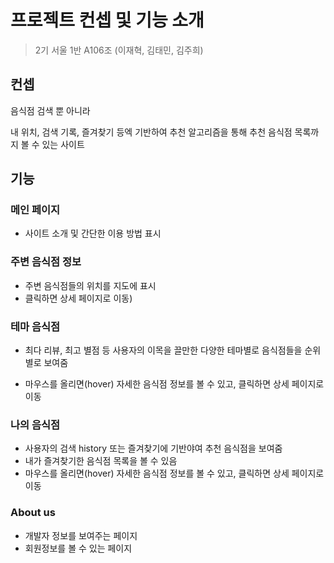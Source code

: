 # 프로젝트 컨셉 및 기능 소개

>  2기 서울 1반 A106조 (이재혁, 김태민, 김주희)

## 컨셉

음식점 검색 뿐 아니라

내 위치, 검색 기록, 즐겨찾기 등엑 기반하여 추천 알고리즘을 통해 추천 음식점 목록까지 볼 수 있는 사이트



## 기능

### 메인 페이지

- 사이트 소개 및 간단한 이용 방법 표시

### 주변 음식점 정보

- 주변 음식점들의 위치를 지도에 표시
- 클릭하면 상세 페이지로 이동)

### 테마 음식점

- 최다 리뷰, 최고 별점 등 사용자의 이목을 끌만한 다양한 테마별로 음식점들을 순위별로 보여줌

- 마우스를 올리면(hover) 자세한 음식점 정보를 볼 수 있고, 클릭하면 상세 페이지로 이동

### 나의 음식점

- 사용자의 검색 history 또는 즐겨찾기에 기반야여 추천 음식점을 보여줌
- 내가 즐겨찾기한 음식점 목록을 볼 수 있음
- 마우스를 올리면(hover) 자세한 음식점 정보를 볼 수 있고, 클릭하면 상세 페이지로 이동

### About us

- 개발자 정보를 보여주는 페이지
- 회원정보를 볼 수 있는 페이지